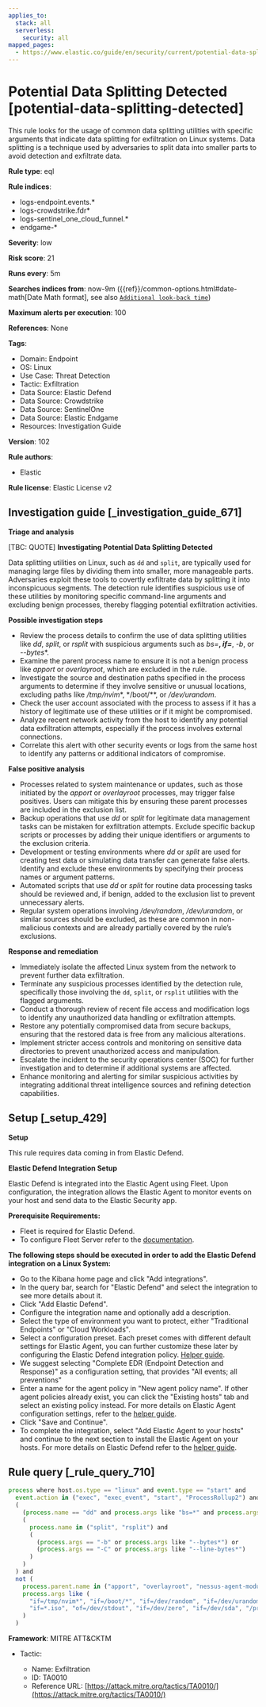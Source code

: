 ```yaml
---
applies_to:
  stack: all
  serverless:
    security: all
mapped_pages:
  - https://www.elastic.co/guide/en/security/current/potential-data-splitting-detected.html
---
```


# Potential Data Splitting Detected [potential-data-splitting-detected]

This rule looks for the usage of common data splitting utilities with specific arguments that indicate data splitting for exfiltration on Linux systems. Data splitting is a technique used by adversaries to split data into smaller parts to avoid detection and exfiltrate data.

**Rule type**: eql

**Rule indices**:

* logs-endpoint.events.*
* logs-crowdstrike.fdr*
* logs-sentinel_one_cloud_funnel.*
* endgame-*

**Severity**: low

**Risk score**: 21

**Runs every**: 5m

**Searches indices from**: now-9m ({{ref}}/common-options.html#date-math[Date Math format], see also [`Additional look-back time`](docs-content://solutions/security/detect-and-alert/create-detection-rule.md#rule-schedule))

**Maximum alerts per execution**: 100

**References**: None

**Tags**:

* Domain: Endpoint
* OS: Linux
* Use Case: Threat Detection
* Tactic: Exfiltration
* Data Source: Elastic Defend
* Data Source: Crowdstrike
* Data Source: SentinelOne
* Data Source: Elastic Endgame
* Resources: Investigation Guide

**Version**: 102

**Rule authors**:

* Elastic

**Rule license**: Elastic License v2

## Investigation guide [_investigation_guide_671]

**Triage and analysis**

[TBC: QUOTE]
**Investigating Potential Data Splitting Detected**

Data splitting utilities on Linux, such as `dd` and `split`, are typically used for managing large files by dividing them into smaller, more manageable parts. Adversaries exploit these tools to covertly exfiltrate data by splitting it into inconspicuous segments. The detection rule identifies suspicious use of these utilities by monitoring specific command-line arguments and excluding benign processes, thereby flagging potential exfiltration activities.

**Possible investigation steps**

* Review the process details to confirm the use of data splitting utilities like *dd*, *split*, or *rsplit* with suspicious arguments such as *bs=***, *if=***, *-b*, or *--bytes**.
* Examine the parent process name to ensure it is not a benign process like *apport* or *overlayroot*, which are excluded in the rule.
* Investigate the source and destination paths specified in the process arguments to determine if they involve sensitive or unusual locations, excluding paths like */tmp/nvim**, */boot/**, or */dev/urandom*.
* Check the user account associated with the process to assess if it has a history of legitimate use of these utilities or if it might be compromised.
* Analyze recent network activity from the host to identify any potential data exfiltration attempts, especially if the process involves external connections.
* Correlate this alert with other security events or logs from the same host to identify any patterns or additional indicators of compromise.

**False positive analysis**

* Processes related to system maintenance or updates, such as those initiated by the *apport* or *overlayroot* processes, may trigger false positives. Users can mitigate this by ensuring these parent processes are included in the exclusion list.
* Backup operations that use *dd* or *split* for legitimate data management tasks can be mistaken for exfiltration attempts. Exclude specific backup scripts or processes by adding their unique identifiers or arguments to the exclusion criteria.
* Development or testing environments where *dd* or *split* are used for creating test data or simulating data transfer can generate false alerts. Identify and exclude these environments by specifying their process names or argument patterns.
* Automated scripts that use *dd* or *split* for routine data processing tasks should be reviewed and, if benign, added to the exclusion list to prevent unnecessary alerts.
* Regular system operations involving */dev/random*, */dev/urandom*, or similar sources should be excluded, as these are common in non-malicious contexts and are already partially covered by the rule’s exclusions.

**Response and remediation**

* Immediately isolate the affected Linux system from the network to prevent further data exfiltration.
* Terminate any suspicious processes identified by the detection rule, specifically those involving the `dd`, `split`, or `rsplit` utilities with the flagged arguments.
* Conduct a thorough review of recent file access and modification logs to identify any unauthorized data handling or exfiltration attempts.
* Restore any potentially compromised data from secure backups, ensuring that the restored data is free from any malicious alterations.
* Implement stricter access controls and monitoring on sensitive data directories to prevent unauthorized access and manipulation.
* Escalate the incident to the security operations center (SOC) for further investigation and to determine if additional systems are affected.
* Enhance monitoring and alerting for similar suspicious activities by integrating additional threat intelligence sources and refining detection capabilities.


## Setup [_setup_429]

**Setup**

This rule requires data coming in from Elastic Defend.

**Elastic Defend Integration Setup**

Elastic Defend is integrated into the Elastic Agent using Fleet. Upon configuration, the integration allows the Elastic Agent to monitor events on your host and send data to the Elastic Security app.

**Prerequisite Requirements:**

* Fleet is required for Elastic Defend.
* To configure Fleet Server refer to the [documentation](docs-content://reference/ingestion-tools/fleet/fleet-server.md).

**The following steps should be executed in order to add the Elastic Defend integration on a Linux System:**

* Go to the Kibana home page and click "Add integrations".
* In the query bar, search for "Elastic Defend" and select the integration to see more details about it.
* Click "Add Elastic Defend".
* Configure the integration name and optionally add a description.
* Select the type of environment you want to protect, either "Traditional Endpoints" or "Cloud Workloads".
* Select a configuration preset. Each preset comes with different default settings for Elastic Agent, you can further customize these later by configuring the Elastic Defend integration policy. [Helper guide](docs-content://solutions/security/configure-elastic-defend/configure-an-integration-policy-for-elastic-defend.md).
* We suggest selecting "Complete EDR (Endpoint Detection and Response)" as a configuration setting, that provides "All events; all preventions"
* Enter a name for the agent policy in "New agent policy name". If other agent policies already exist, you can click the "Existing hosts" tab and select an existing policy instead. For more details on Elastic Agent configuration settings, refer to the [helper guide](docs-content://reference/ingestion-tools/fleet/agent-policy.md).
* Click "Save and Continue".
* To complete the integration, select "Add Elastic Agent to your hosts" and continue to the next section to install the Elastic Agent on your hosts. For more details on Elastic Defend refer to the [helper guide](docs-content://solutions/security/configure-elastic-defend/install-elastic-defend.md).


## Rule query [_rule_query_710]

```js
process where host.os.type == "linux" and event.type == "start" and
  event.action in ("exec", "exec_event", "start", "ProcessRollup2") and
  (
    (process.name == "dd" and process.args like "bs=*" and process.args like "if=*") or
    (
      process.name in ("split", "rsplit") and
      (
        (process.args == "-b" or process.args like "--bytes*") or
        (process.args == "-C" or process.args like "--line-bytes*")
      )
    )
  ) and
  not (
    process.parent.name in ("apport", "overlayroot", "nessus-agent-module") or
    process.args like (
      "if=/tmp/nvim*", "if=/boot/*", "if=/dev/random", "if=/dev/urandom", "/dev/mapper/*",
      "if=*.iso", "of=/dev/stdout", "if=/dev/zero", "if=/dev/sda", "/proc/sys/kernel/*"
    )
  )
```

**Framework**: MITRE ATT&CKTM

* Tactic:

    * Name: Exfiltration
    * ID: TA0010
    * Reference URL: [https://attack.mitre.org/tactics/TA0010/](https://attack.mitre.org/tactics/TA0010/)



